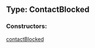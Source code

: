 ## Type: ContactBlocked  

### Constructors:

[contactBlocked](../constructors/contactBlocked.md)  

